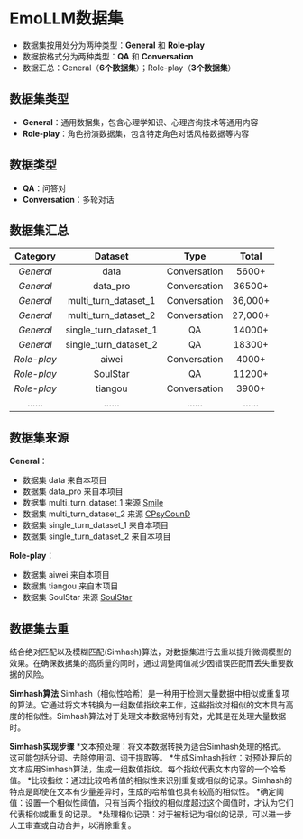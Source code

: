 # EmoLLM数据集

* 数据集按用处分为两种类型：**General** 和 **Role-play**
* 数据按格式分为两种类型：**QA** 和 **Conversation**
* 数据汇总：General（**6个数据集**）；Role-play（**3个数据集**）

 ## 数据集类型
* **General**：通用数据集，包含心理学知识、心理咨询技术等通用内容
* **Role-play**：角色扮演数据集，包含特定角色对话风格数据等内容

## 数据类型
* **QA**：问答对
* **Conversation**：多轮对话

## 数据集汇总

|   Category  |        Dataset        |     Type     |  Total  |
| :---------: | :-------------------: | :----------: | :-----: |
|  *General*  |         data          | Conversation |  5600+  |
|  *General*  |       data_pro        | Conversation | 36500+  |
|  *General*  | multi_turn_dataset_1  | Conversation | 36,000+ |
|  *General*  | multi_turn_dataset_2  | Conversation | 27,000+ |
|  *General*  | single_turn_dataset_1 |      QA      | 14000+  |
|  *General*  | single_turn_dataset_2 |      QA      | 18300+  |
| *Role-play* |         aiwei         | Conversation |  4000+  |
| *Role-play* |       SoulStar        |      QA      | 11200+  |
| *Role-play* |        tiangou        | Conversation |  3900+  |
|     ……      |          ……           |      ……      |   ……    |

## 数据集来源
**General**：
* 数据集 data 来自本项目
* 数据集 data_pro 来自本项目
* 数据集 multi_turn_dataset_1 来源 [Smile](https://github.com/qiuhuachuan/smile)
* 数据集 multi_turn_dataset_2 来源 [CPsyCounD](https://github.com/CAS-SIAT-XinHai/CPsyCoun)
* 数据集 single_turn_dataset_1 来自本项目
* 数据集 single_turn_dataset_2 来自本项目

**Role-play**：
* 数据集 aiwei 来自本项目
* 数据集 tiangou 来自本项目
* 数据集 SoulStar 来源 [SoulStar](https://github.com/Nobody-ML/SoulStar)

## 数据集去重
结合绝对匹配以及模糊匹配(Simhash)算法，对数据集进行去重以提升微调模型的效果。在确保数据集的高质量的同时，通过调整阈值减少因错误匹配而丢失重要数据的风险。

**Simhash算法**
Simhash（相似性哈希）是一种用于检测大量数据中相似或重复项的算法。它通过将文本转换为一组数值指纹来工作，这些指纹对相似的文本具有高度的相似性。Simhash算法对于处理文本数据特别有效，尤其是在处理大量数据时。

**Simhash实现步骤**
*文本预处理：将文本数据转换为适合Simhash处理的格式。这可能包括分词、去除停用词、词干提取等。
*生成Simhash指纹：对预处理后的文本应用Simhash算法，生成一组数值指纹。每个指纹代表文本内容的一个哈希值。
*比较指纹：通过比较哈希值的相似性来识别重复或相似的记录。Simhash的特点是即使在文本有少量差异时，生成的哈希值也具有较高的相似性。
*确定阈值：设置一个相似性阈值，只有当两个指纹的相似度超过这个阈值时，才认为它们代表相似或重复的记录。
*处理相似记录：对于被标记为相似的记录，可以进一步人工审查或自动合并，以消除重复。

